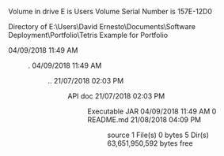  Volume in drive E is Users
 Volume Serial Number is 157E-12D0

 Directory of E:\Users\David Ernesto\Documents\Software Deployment\Portfolio\Tetris Example for Portfolio

04/09/2018  11:49 AM    <DIR>          .
04/09/2018  11:49 AM    <DIR>          ..
21/07/2018  02:03 PM    <DIR>          API doc
21/07/2018  02:03 PM    <DIR>          Executable JAR
04/09/2018  11:49 AM                 0 README.md
21/08/2018  04:09 PM    <DIR>          source
               1 File(s)              0 bytes
               5 Dir(s)  63,651,950,592 bytes free
